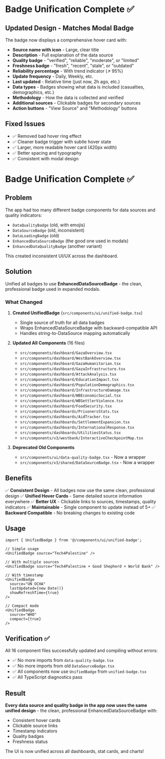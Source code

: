 # Badge Unification Complete ✅

## Updated Design - Matches Modal Badge

The badge now displays a comprehensive hover card with:
- **Source name with icon** - Large, clear title
- **Description** - Full explanation of the data source
- **Quality badge** - "verified", "reliable", "moderate", or "limited"
- **Freshness badge** - "fresh", "recent", "stale", or "outdated"
- **Reliability percentage** - With trend indicator (↗ 95%)
- **Update frequency** - Daily, Weekly, etc.
- **Last updated** - Relative time (just now, 2h ago, etc.)
- **Data types** - Badges showing what data is included (casualties, demographics, etc.)
- **Methodology** - How the data is collected and verified
- **Additional sources** - Clickable badges for secondary sources
- **Action buttons** - "View Source" and "Methodology" buttons

## Fixed Issues
- ✅ Removed bad hover ring effect
- ✅ Cleaner badge trigger with subtle hover state
- ✅ Larger, more readable hover card (420px width)
- ✅ Better spacing and typography
- ✅ Consistent with modal design

# Badge Unification Complete ✅

## Problem
The app had too many different badge components for data sources and quality indicators:
- `DataQualityBadge` (old, with emojis)
- `DataSourceBadge` (old, inconsistent)
- `DataLoadingBadge` (old)
- `EnhancedDataSourceBadge` (the good one used in modals)
- `EnhancedDataQualityBadge` (another variant)

This created inconsistent UI/UX across the dashboard.

## Solution
Unified all badges to use **EnhancedDataSourceBadge** - the clean, professional badge used in expanded modals.

### What Changed

1. **Created UnifiedBadge** (`src/components/ui/unified-badge.tsx`)
   - Single source of truth for all data badges
   - Wraps EnhancedDataSourceBadge with backward-compatible API
   - Handles string-to-DataSource mapping automatically

2. **Updated All Components** (16 files)
   - `src/components/dashboard/GazaOverview.tsx`
   - `src/components/dashboard/WestBankOverview.tsx`
   - `src/components/dashboard/GazaHumanitarian.tsx`
   - `src/components/dashboard/GazaInfrastructure.tsx`
   - `src/components/dashboard/AttackAnalysis.tsx`
   - `src/components/dashboard/EducationImpact.tsx`
   - `src/components/dashboard/PopulationDemographics.tsx`
   - `src/components/dashboard/InfrastructureDamage.tsx`
   - `src/components/dashboard/WBEconomicSocial.tsx`
   - `src/components/dashboard/WBSettlerViolence.tsx`
   - `src/components/dashboard/FoodSecurity.tsx`
   - `src/components/dashboards/PrisonersStats.tsx`
   - `src/components/dashboards/AidTracker.tsx`
   - `src/components/dashboards/SettlementExpansion.tsx`
   - `src/components/dashboards/InternationalResponse.tsx`
   - `src/components/dashboards/UtilitiesStatus.tsx`
   - `src/components/v3/westbank/InteractiveCheckpointMap.tsx`

3. **Deprecated Old Components**
   - `src/components/ui/data-quality-badge.tsx` - Now a wrapper
   - `src/components/v3/shared/DataSourceBadge.tsx` - Now a wrapper

## Benefits

✅ **Consistent Design** - All badges now use the same clean, professional design
✅ **Unified Hover Cards** - Same detailed source information everywhere
✅ **Better UX** - Clickable links to sources, timestamps, quality indicators
✅ **Maintainable** - Single component to update instead of 5+
✅ **Backward Compatible** - No breaking changes to existing code

## Usage

```tsx
import { UnifiedBadge } from '@/components/ui/unified-badge';

// Simple usage
<UnifiedBadge source="Tech4Palestine" />

// With multiple sources
<UnifiedBadge source="Tech4Palestine + Good Shepherd + World Bank" />

// With timestamp
<UnifiedBadge 
  source="UN OCHA" 
  lastUpdated={new Date()}
  showRefreshTime={true}
/>

// Compact mode
<UnifiedBadge 
  source="WHO" 
  compact={true}
/>
```

## Verification ✅

All 16 component files successfully updated and compiling without errors:
- ✅ No more imports from `data-quality-badge.tsx`
- ✅ No more imports from old `DataSourceBadge.tsx`
- ✅ All components now use `UnifiedBadge` from `unified-badge.tsx`
- ✅ All TypeScript diagnostics pass

## Result

**Every data source and quality badge in the app now uses the same unified design** - the clean, professional EnhancedDataSourceBadge with:
- Consistent hover cards
- Clickable source links
- Timestamp indicators
- Quality badges
- Freshness status

The UI is now unified across all dashboards, stat cards, and charts!

